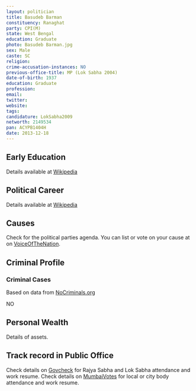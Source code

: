 ```yaml
---
layout: politician
title: Basudeb Barman
constituency: Ranaghat 
party: CPI(M)
state: West Bengal
education: Graduate
photo: Basudeb Barman.jpg
sex: Male
caste: SC
religion: 
crime-accusation-instances: NO
previous-office-title: MP (Lok Sabha 2004)
date-of-birth: 1937
education: Graduate 
profession: 
email: 
twitter:
website: 
tags: 
candidature: LokSabha2009
networth: 2149534
pan: ACYPB1404H
date: 2013-12-18
---
```


## Early Education
Details available at [Wikipedia](http://www.wikipedia.org/wiki/)

## Political Career
Details available at [Wikipedia](http://www.wikipedia.org/wiki/)

## Causes 
Check for the political parties agenda. You can list or vote on your cause at on [VoiceOfTheNation](http://www.voiceofthenation.org).

## Criminal Profile

### Criminal Cases
Based on data from [NoCriminals.org](http://www.nocriminals.org)

NO

## Personal Wealth
Details of assets.

## Track record in Public Office
Check details on [Govcheck](http://www.govcheck.org) for Rajya Sabha and Lok Sabha attendance and work resume. Check details on [MumbaiVotes](http://www.mumbaivotes.org) for local or city body attendance and work resume.
		